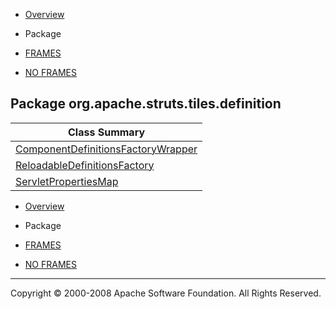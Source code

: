 -   [Overview](../../../../../overview-summary.html.md)
-   Package

-   [FRAMES](../../../../../index.html.md)
-   [NO FRAMES](package-summary.html.md)

Package org.apache.struts.tiles.definition
------------------------------------------

| Class Summary                                                                 |
|-------------------------------------------------------------------------------|
| [ComponentDefinitionsFactoryWrapper](ComponentDefinitionsFactoryWrapper.html.md) |
| [ReloadableDefinitionsFactory](ReloadableDefinitionsFactory.html.md)             |
| [ServletPropertiesMap](ReloadableDefinitionsFactory.html.md)                     |

-   [Overview](../../../../../overview-summary.html.md)
-   Package

-   [FRAMES](../../../../../index.html.md)
-   [NO FRAMES](package-summary.html.md)

------------------------------------------------------------------------

Copyright © 2000-2008 Apache Software Foundation. All Rights Reserved.
